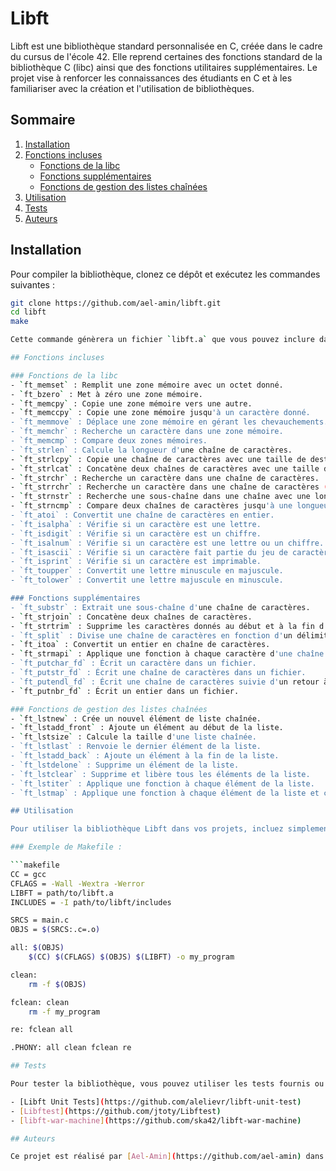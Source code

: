 # Libft

Libft est une bibliothèque standard personnalisée en C, créée dans le cadre du cursus de l'école 42. Elle reprend certaines des fonctions standard de la bibliothèque C (libc) ainsi que des fonctions utilitaires supplémentaires. Le projet vise à renforcer les connaissances des étudiants en C et à les familiariser avec la création et l'utilisation de bibliothèques.

## Sommaire

1. [Installation](#installation)
2. [Fonctions incluses](#fonctions-incluses)
   - [Fonctions de la libc](#fonctions-de-la-libc)
   - [Fonctions supplémentaires](#fonctions-supplémentaires)
   - [Fonctions de gestion des listes chaînées](#fonctions-de-gestion-des-listes-chaînées)
3. [Utilisation](#utilisation)
4. [Tests](#tests)
5. [Auteurs](#auteurs)

## Installation

Pour compiler la bibliothèque, clonez ce dépôt et exécutez les commandes suivantes :

```sh
git clone https://github.com/ael-amin/libft.git
cd libft
make

Cette commande génèrera un fichier `libft.a` que vous pouvez inclure dans vos projets C.

## Fonctions incluses

### Fonctions de la libc
- `ft_memset` : Remplit une zone mémoire avec un octet donné.
- `ft_bzero` : Met à zéro une zone mémoire.
- `ft_memcpy` : Copie une zone mémoire vers une autre.
- `ft_memccpy` : Copie une zone mémoire jusqu'à un caractère donné.
- `ft_memmove` : Déplace une zone mémoire en gérant les chevauchements.
- `ft_memchr` : Recherche un caractère dans une zone mémoire.
- `ft_memcmp` : Compare deux zones mémoires.
- `ft_strlen` : Calcule la longueur d'une chaîne de caractères.
- `ft_strlcpy` : Copie une chaîne de caractères avec une taille de destination.
- `ft_strlcat` : Concatène deux chaînes de caractères avec une taille de destination.
- `ft_strchr` : Recherche un caractère dans une chaîne de caractères.
- `ft_strrchr` : Recherche un caractère dans une chaîne de caractères (à partir de la fin).
- `ft_strnstr` : Recherche une sous-chaîne dans une chaîne avec une longueur maximale.
- `ft_strncmp` : Compare deux chaînes de caractères jusqu'à une longueur donnée.
- `ft_atoi` : Convertit une chaîne de caractères en entier.
- `ft_isalpha` : Vérifie si un caractère est une lettre.
- `ft_isdigit` : Vérifie si un caractère est un chiffre.
- `ft_isalnum` : Vérifie si un caractère est une lettre ou un chiffre.
- `ft_isascii` : Vérifie si un caractère fait partie du jeu de caractères ASCII.
- `ft_isprint` : Vérifie si un caractère est imprimable.
- `ft_toupper` : Convertit une lettre minuscule en majuscule.
- `ft_tolower` : Convertit une lettre majuscule en minuscule.

### Fonctions supplémentaires
- `ft_substr` : Extrait une sous-chaîne d'une chaîne de caractères.
- `ft_strjoin` : Concatène deux chaînes de caractères.
- `ft_strtrim` : Supprime les caractères donnés au début et à la fin d'une chaîne de caractères.
- `ft_split` : Divise une chaîne de caractères en fonction d'un délimiteur.
- `ft_itoa` : Convertit un entier en chaîne de caractères.
- `ft_strmapi` : Applique une fonction à chaque caractère d'une chaîne de caractères.
- `ft_putchar_fd` : Écrit un caractère dans un fichier.
- `ft_putstr_fd` : Écrit une chaîne de caractères dans un fichier.
- `ft_putendl_fd` : Écrit une chaîne de caractères suivie d'un retour à la ligne dans un fichier.
- `ft_putnbr_fd` : Écrit un entier dans un fichier.

### Fonctions de gestion des listes chaînées
- `ft_lstnew` : Crée un nouvel élément de liste chaînée.
- `ft_lstadd_front` : Ajoute un élément au début de la liste.
- `ft_lstsize` : Calcule la taille d'une liste chaînée.
- `ft_lstlast` : Renvoie le dernier élément de la liste.
- `ft_lstadd_back` : Ajoute un élément à la fin de la liste.
- `ft_lstdelone` : Supprime un élément de la liste.
- `ft_lstclear` : Supprime et libère tous les éléments de la liste.
- `ft_lstiter` : Applique une fonction à chaque élément de la liste.
- `ft_lstmap` : Applique une fonction à chaque élément de la liste et crée une nouvelle liste.

## Utilisation

Pour utiliser la bibliothèque Libft dans vos projets, incluez simplement le fichier d'en-tête `libft.h` et liez la bibliothèque statique `libft.a` lors de la compilation.

### Exemple de Makefile :

```makefile
CC = gcc
CFLAGS = -Wall -Wextra -Werror
LIBFT = path/to/libft.a
INCLUDES = -I path/to/libft/includes

SRCS = main.c
OBJS = $(SRCS:.c=.o)

all: $(OBJS)
    $(CC) $(CFLAGS) $(OBJS) $(LIBFT) -o my_program

clean:
    rm -f $(OBJS)

fclean: clean
    rm -f my_program

re: fclean all

.PHONY: all clean fclean re

## Tests

Pour tester la bibliothèque, vous pouvez utiliser les tests fournis ou écrire les vôtres. Plusieurs outils et frameworks de tests sont disponibles :

- [Libft Unit Tests](https://github.com/alelievr/libft-unit-test)
- [Libftest](https://github.com/jtoty/Libftest)
- [libft-war-machine](https://github.com/ska42/libft-war-machine)

## Auteurs

Ce projet est réalisé par [Ael-Amin](https://github.com/ael-amin) dans le cadre du cursus de l'école 42.

